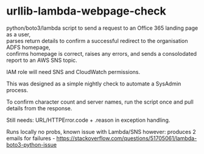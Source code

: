 # urllib-lambda-webpage-check
python/boto3/lambda script to send a request to an Office 365 landing page as a user, \
parses return details to confirm a successful redirect to the organisation ADFS homepage, \
confirms homepage is correct, raises any errors, and sends a consolodated report to an AWS SNS topic.

IAM role will need SNS and CloudWatch permissions.

This was designed as a simple nightly check to automate a SysAdmin process.

To confirm character count and server names, run the script once and pull details from the response.

Still needs: URL/HTTPError.code + .reason in exception handling.

Runs locally no probs, known issue with Lambda/SNS however: produces 2 emails for failures - https://stackoverflow.com/questions/51705061/lambda-boto3-python-issue
